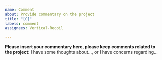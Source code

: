 ```yaml
---
name: Comment
about: Provide commentary on the project
title: "[C]"
labels: comment
assignees: Vertical-Recoil

---
```


**Please insert your commentary here, please keep comments related to the project:**
I have some thoughts about..., or I have concerns regarding...
